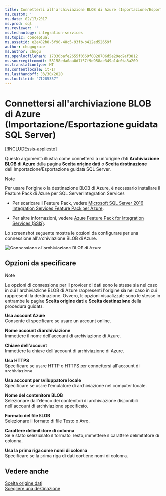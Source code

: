 ```yaml
---
title: Connettersi all'archiviazione BLOB di Azure (Importazione/Esportazione guidata SQL Server) | Microsoft Docs
ms.custom: ''
ms.date: 02/17/2017
ms.prod: sql
ms.reviewer: ''
ms.technology: integration-services
ms.topic: conceptual
ms.assetid: e2e482b8-5f90-48c5-93fb-b412ed52659f
author: chugugrace
ms.author: chugu
ms.openlocfilehash: 17330bafe2655f0569f0828706d5e29ed2af3812
ms.sourcegitcommit: 58158eda0aa0d7f87f9d958ae349a14c0ba8a209
ms.translationtype: HT
ms.contentlocale: it-IT
ms.lasthandoff: 03/30/2020
ms.locfileid: "71285357"
---
```

# <a name="connect-to-azure-blob-storage-sql-server-import-and-export-wizard"></a>Connettersi all'archiviazione BLOB di Azure (Importazione/Esportazione guidata SQL Server)

[!INCLUDE[ssis-appliesto](../../includes/ssis-appliesto-ssvrpluslinux-asdb-asdw-xxx.md)]


Questo argomento illustra come connettersi a un'origine dati **Archiviazione BLOB di Azure** dalla pagina **Scelta origine dati** o **Scelta destinazione** dell'Importazione/Esportazione guidata SQL Server.

> [!NOTE]
> Per usare l'origine o la destinazione BLOB di Azure, è necessario installare il Feature Pack di Azure per SQL Server Integration Services.
> - Per scaricare il Feature Pack, vedere [Microsoft SQL Server 2016 Integration Services Feature Pack per Azure](https://www.microsoft.com/download/details.aspx?id=49492).
> 
> - Per altre informazioni, vedere [Azure Feature Pack for Integration Services &#40;SSIS&#41;](../../integration-services/azure-feature-pack-for-integration-services-ssis.md).

Lo screenshot seguente mostra le opzioni da configurare per una connessione all'archiviazione BLOB di Azure.

![Connessione all'archiviazione BLOB di Azure](../../integration-services/import-export-data/media/azure-blob-storage-connection.png)

## <a name="options-to-specify"></a>Opzioni da specificare

> [!NOTE]
> Le opzioni di connessione per il provider di dati sono le stesse sia nel caso in cui l'archiviazione BLOB di Azure rappresenti l'origine sia nel caso in cui rappresenti la destinazione. Ovvero, le opzioni visualizzate sono le stesse in entrambe le pagine **Scelta origine dati** e **Scelta destinazione** della procedura guidata.

 **Usa account Azure**  
 Consente di specificare se usare un account online.
  
 **Nome account di archiviazione**  
 Immettere il nome dell'account di archiviazione di Azure.  
  
**Chiave dell'account**  
Immettere la chiave dell'account di archiviazione di Azure.  
  
 **Usa HTTPS**  
 Specificare se usare HTTP o HTTPS per connettersi all'account di archiviazione.  
  
 **Usa account per sviluppatore locale**  
 Specificare se usare l'emulatore di archiviazione nel computer locale.  
  
 **Nome del contenitore BLOB**  
 Selezionare dall'elenco dei contenitori di archiviazione disponibili nell'account di archiviazione specificato.  
  
 **Formato del file BLOB**  
 Selezionare il formato di file Testo o Avro.  
  
 **Carattere delimitatore di colonna**  
 Se è stato selezionato il formato Testo, immettere il carattere delimitatore di colonna.  
  
 **Usa la prima riga come nomi di colonna**  
 Specificare se la prima riga di dati contiene nomi di colonna.  

## <a name="see-also"></a>Vedere anche
[Scelta origine dati](../../integration-services/import-export-data/choose-a-data-source-sql-server-import-and-export-wizard.md)  
[Scegliere una destinazione](../../integration-services/import-export-data/choose-a-destination-sql-server-import-and-export-wizard.md)

